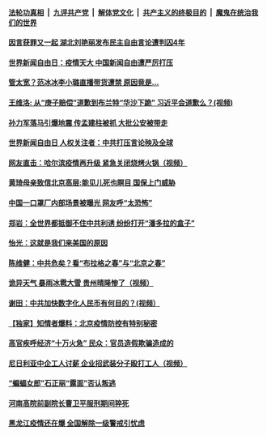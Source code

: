 ####  [法轮功真相](../../../../basic/blob/master/README.md?t=05031801) &nbsp;|&nbsp; [九评共产党](../../../../9ping.md/blob/master/README.md?t=05031801) &nbsp;|&nbsp; [解体党文化](../../../../jtdwh.md/blob/master/README.md?t=05031801)  &nbsp;|&nbsp; [共产主义的终极目的](../../../../gczydzjmd.md/blob/master/README.md?t=05031801) &nbsp;|&nbsp; [魔鬼在统治我们的世界](../../../../mgztzwmdsj.md/blob/master/README.md?t=05031801) 

#### [因言获罪又一起 湖北刘艳丽发布民主自由言论遭判囚4年](../pages/soh5/374233.md?t=05031801) 
#### [世界新闻自由日：疫情天大 中国新闻自由遭严厉打压](../pages/soh5/374194.md?t=05031801) 
#### [管太宽？范冰冰李小璐直播带货遭禁 原因竟是...](../pages/soh5/374215.md?t=05031801) 
#### [王维洛: 从“庚子赔偿”道歉到布兰特“华沙下跪”  习近平会道歉么？(视频)](../pages/soh5/374209.md?t=05031801) 
#### [孙力军落马引爆地震 传孟建柱被抓 大批公安被带走](../pages/soh5/374203.md?t=05031801) 
#### [世界新闻自由日 人权关注者：中共打压言论殃及全球](../pages/soh5/374182.md?t=05031801) 
#### [网友直击：哈尔滨疫情再升级  紧急关闭烧烤火锅（视频）](../pages/soh5/374170.md?t=05031801) 
#### [黄琦母亲致信北京高层:能见儿死也瞑目 国保上门威胁](../pages/soh5/374173.md?t=05031801) 
#### [中国一口罩厂内部场景被曝光 网友呼“太恐怖”](../pages/soh5/374158.md?t=05031801) 
#### [郑岩：全世界都抵御不住中共利诱  纷纷打开“潘多拉的盒子”](../pages/soh5/374143.md?t=05031801) 
#### [怡光：这就是我们来美国的原因](../pages/soh5/374134.md?t=05031801) 
#### [陈维健：中共危矣？看“布拉格之春”与“北京之春”](../pages/soh5/374125.md?t=05031801) 
#### [诡异天气  暴雨冰雹大雪  贵州晴隆惨了（视频）](../pages/soh5/374071.md?t=05031801) 
#### [谢田：中共加快数字化人民币有何目的？(视频）](../pages/soh5/374068.md?t=05031801) 
#### [【独家】知情者爆料：北京疫情防控有特别秘密](../pages/soh5/374056.md?t=05031801) 
#### [高官疾呼经济“十万火急”  民众：官员造假欺骗造成的](../pages/soh5/374050.md?t=05031801) 
#### [尼日利亚中企工人讨薪  企业招武装分子殴打工人（视频）](../pages/soh5/374041.md?t=05031801) 
#### [“蝙蝠女郎”石正丽“露面”否认叛逃](../pages/soh5/374032.md?t=05031801) 
#### [河南高院前副院长曹卫平服刑期间猝死](../pages/soh5/374029.md?t=05031801) 
#### [黑龙江疫情还在爆 全国解除一级警戒引忧虑](../pages/soh5/374023.md?t=05031801) 
